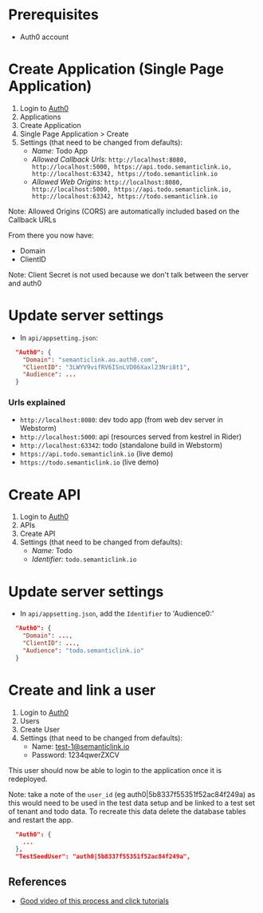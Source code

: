 
# Prerequisites

* Auth0 account

# Create Application (Single Page Application)

1. Login to [Auth0](https://manage.auth0.com)
2. Applications
3. Create Application
4. Single Page Application > Create
5. Settings (that need to be changed from defaults):
    * *Name:* Todo App
    * *Allowed Callback Urls:* `http://localhost:8080, http://localhost:5000, https://api.todo.semanticlink.io, http://localhost:63342, https://todo.semanticlink.io`
    * *Allowed Web Origins:* `http://localhost:8080, http://localhost:5000, https://api.todo.semanticlink.io, http://localhost:63342, https://todo.semanticlink.io`

Note: Allowed Origins (CORS) are automatically included based on the Callback URLs

From there you now have:

* Domain
* ClientID

Note: Client Secret is not used because we don't talk between the server and auth0

# Update server settings

* In `api/appsetting.json`:

```appsettings.json
  "Auth0": {
    "Domain": "semanticlink.au.auth0.com",
    "ClientID": "3LWYV9vifRV6ISnLVD06Xaxl23Nri8t1",
    "Audience": ...
  }
```

### Urls explained


* `http://localhost:8080`: dev todo app (from web dev server in Webstorm)
* `http://localhost:5000`: api (resources served from kestrel in Rider)
* `http://localhost:63342`: todo (standalone build in Webstorm)
* `https://api.todo.semanticlink.io` (live demo)
* `https://todo.semanticlink.io` (live demo)

# Create API

1. Login to [Auth0](https://manage.auth0.com)
2. APIs
3. Create API
5. Settings (that need to be changed from defaults):
    * *Name:* Todo
    * *Identifier:* `todo.semanticlink.io`

# Update server settings

* In `api/appsetting.json`, add the `Identifier` to 'Audience0:'

```appsettings.json
  "Auth0": {
    "Domain": ...,
    "ClientID": ...,
    "Audience": "todo.semanticlink.io"
  }
```

# Create and link a user

1. Login to [Auth0](https://manage.auth0.com)
2. Users
3. Create User
4. Settings (that need to be changed from defaults):
    * Name: test-1@semanticlink.io
    * Password: 1234qwerZXCV

This user should now be able to login to the application once it is redeployed.

Note: take a note of the `user_id` (eg auth0|5b8337f55351f52ac84f249a) as this would need to be used in the test data setup
and be linked to a test set of tenant and todo data. To recreate this data delete the database tables and restart the app.

```appsettings.json
  "Auth0": {
    ...
  },
  "TestSeedUser": "auth0|5b8337f55351f52ac84f249a",
```

## References

* [Good video of this process and click tutorials](https://manage.auth0.com/#/applications)